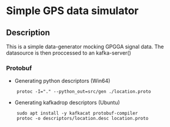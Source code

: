 # Simple GPS data simulator
## Description
This is a simple data-generator mocking GPGGA signal data. The datasource is then proccessed to an kafka-server()

### Protobuf

* Generating python descriptors (Win64)

```
    protoc -I="." --python_out=src/gen ./location.proto
```

* Generating kafkadrop descriptors (Ubuntu)

```
    sudo apt install -y kafkacat protobuf-compiler
    protoc -o descriptors/location.desc location.proto
    
```